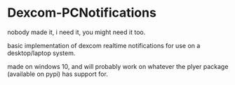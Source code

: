 # Dexcom-PCNotifications
nobody made it, i need it, you might need it too.

basic implementation of dexcom realtime notifications for use on a desktop/laptop system.

made on windows 10, and will probably work on whatever the plyer package (available on pypi) has support for.
